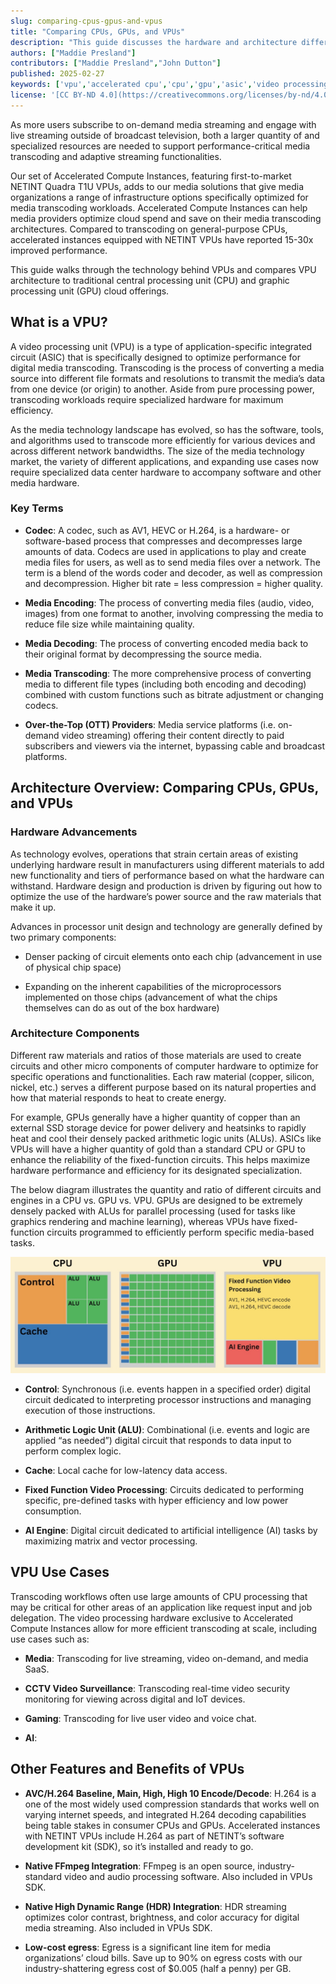 ```yaml
---
slug: comparing-cpus-gpus-and-vpus
title: "Comparing CPUs, GPUs, and VPUs"
description: "This guide discusses the hardware and architecture differences between CPUs, GPUs, and VPUs on Akamai Cloud."
authors: ["Maddie Presland"]
contributors: ["Maddie Presland","John Dutton"]
published: 2025-02-27
keywords: ['vpu','accelerated cpu','cpu','gpu','asic','video processing unit','application specific integrated circuit','graphic processing unit']
license: '[CC BY-ND 4.0](https://creativecommons.org/licenses/by-nd/4.0)'
---
```


As more users subscribe to on-demand media streaming and engage with live streaming outside of broadcast television, both a larger quantity of and specialized resources are needed to support performance-critical media transcoding and adaptive streaming functionalities.

Our set of Accelerated Compute Instances, featuring first-to-market NETINT Quadra T1U VPUs, adds to our media solutions that give media organizations a range of infrastructure options specifically optimized for media transcoding workloads. Accelerated Compute Instances can help media providers optimize cloud spend and save on their media transcoding architectures. Compared to transcoding on general-purpose CPUs, accelerated instances equipped with NETINT VPUs have reported 15-30x improved performance.

This guide walks through the technology behind VPUs and compares VPU architecture to traditional central processing unit (CPU) and graphic processing unit (GPU) cloud offerings.

## What is a VPU?

A video processing unit (VPU) is a type of application-specific integrated circuit (ASIC) that is specifically designed to optimize performance for digital media transcoding. Transcoding is the process of converting a media source into different file formats and resolutions to transmit the media’s data from one device (or origin) to another. Aside from pure processing power, transcoding workloads require specialized hardware for maximum efficiency.

As the media technology landscape has evolved, so has the software, tools, and algorithms used to transcode more efficiently for various devices and across different network bandwidths. The size of the media technology market, the variety of different applications, and expanding use cases now require specialized data center hardware to accompany software and other media hardware.

### Key Terms

- **Codec**: A codec, such as AV1, HEVC or H.264, is a hardware- or software-based process that compresses and decompresses large amounts of data. Codecs are used in applications to play and create media files for users, as well as to send media files over a network. The term is a blend of the words coder and decoder, as well as compression and decompression. Higher bit rate = less compression = higher quality.

- **Media Encoding**: The process of converting media files (audio, video, images) from one format to another, involving compressing the media to reduce file size while maintaining quality.

- **Media Decoding**: The process of converting encoded media back to their original format by decompressing the source media.

- **Media Transcoding**: The more comprehensive process of converting media to different file types (including both encoding and decoding) combined with custom functions such as bitrate adjustment or changing codecs.

- **Over-the-Top (OTT) Providers**: Media service platforms (i.e. on-demand video streaming) offering their content directly to paid subscribers and viewers via the internet, bypassing cable and broadcast platforms.

## Architecture Overview: Comparing CPUs, GPUs, and VPUs

### Hardware Advancements

As technology evolves, operations that strain certain areas of existing underlying hardware result in manufacturers using different materials to add new functionality and tiers of performance based on what the hardware can withstand. Hardware design and production is driven by figuring out how to optimize the use of the hardware’s power source and the raw materials that make it up.

Advances in processor unit design and technology are generally defined by two primary components:

- Denser packing of circuit elements onto each chip (advancement in use of physical chip space)

- Expanding on the inherent capabilities of the microprocessors implemented on those chips (advancement of what the chips themselves can do as out of the box hardware)

### Architecture Components

Different raw materials and ratios of those materials are used to create circuits and other micro components of computer hardware to optimize for specific operations and functionalities. Each raw material (copper, silicon, nickel, etc.) serves a different purpose based on its natural properties and how that material responds to heat to create energy.

For example, GPUs generally have a higher quantity of copper than an external SSD storage device for power delivery and heatsinks to rapidly heat and cool their densely packed arithmetic logic units (ALUs). ASICs like VPUs will have a higher quantity of gold than a standard CPU or GPU to enhance the reliability of the fixed-function circuits. This helps maximize hardware performance and efficiency for its designated specialization.

The below diagram illustrates the quantity and ratio of different circuits and engines in a CPU vs. GPU vs. VPU. GPUs are designed to be extremely densely packed with ALUs for parallel processing (used for tasks like graphics rendering and machine learning), whereas VPUs have fixed-function circuits programmed to efficiently perform specific media-based tasks.

![CPUs, GPUs, and VPUs](cpus-gpus-vpus.jpg)

- **Control**: Synchronous (i.e. events happen in a specified order) digital circuit dedicated to interpreting processor instructions and managing execution of those instructions.

- **Arithmetic Logic Unit (ALU)**: Combinational (i.e. events and logic are applied “as needed”) digital circuit that responds to data input to perform complex logic.

- **Cache**: Local cache for low-latency data access.

- **Fixed Function Video Processing**: Circuits dedicated to performing specific, pre-defined tasks with hyper efficiency and low power consumption.

- **AI Engine**: Digital circuit dedicated to artificial intelligence (AI) tasks by maximizing matrix and vector processing.

## VPU Use Cases

Transcoding workflows often use large amounts of CPU processing that may be critical for other areas of an application like request input and job delegation. The video processing hardware exclusive to Accelerated Compute Instances allow for more efficient transcoding at scale, including use cases such as:

- **Media**: Transcoding for live streaming, video on-demand, and media SaaS.

- **CCTV Video Surveillance**: Transcoding real-time video security monitoring for viewing across digital and IoT devices.

- **Gaming**: Transcoding for live user video and voice chat.

- **AI**:

## Other Features and Benefits of VPUs

- **AVC/H.264 Baseline, Main, High, High 10 Encode/Decode**: H.264 is a one of the most widely used compression standards that works well on varying internet speeds, and integrated H.264 decoding capabilities being table stakes in consumer CPUs and GPUs. Accelerated instances with NETINT VPUs include H.264 as part of NETINT’s software development kit (SDK), so it’s installed and ready to go.

- **Native FFmpeg Integration**: FFmpeg is an open source, industry-standard video and audio processing software. Also included in VPUs SDK.

- **Native High Dynamic Range (HDR) Integration**: HDR streaming optimizes color contrast, brightness, and color accuracy for digital media streaming. Also included in VPUs SDK.

- **Low-cost egress**: Egress is a significant line item for media organizations’ cloud bills. Save up to 90% on egress costs with our industry-shattering egress cost of $0.005 (half a penny) per GB.

